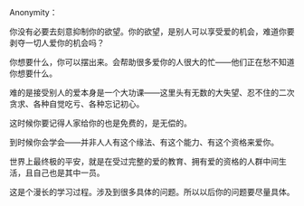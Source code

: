 Anonymity： 

你没有必要去刻意抑制你的欲望。你的欲望，是别人可以享受爱的机会，难道你要剥夺一切人爱你的机会吗？  
  
  
你想要什么，你可以摆出来。会帮助很多爱你的人很大的忙——他们正在愁不知道你想要什么。  
  
  
难的是接受别人的爱本身是一个大功课——这里头有无数的大失望、忍不住的二次贪求、各种自觉吃亏、各种忘记初心。  
  
  
这时候你要记得人家给你的也是免费的，是无偿的。  
  
  
到时候你会学会——并非人人有这个缘法、有这个能力、有这个资格来爱你。  
  
  
世界上最终极的平安，就是在受过完整的爱的教育、拥有爱的资格的人群中间生活，且自己也是其中一员。  
  
  
这是个漫长的学习过程。涉及到很多具体的问题。所以以后你的问题要尽量具体。

